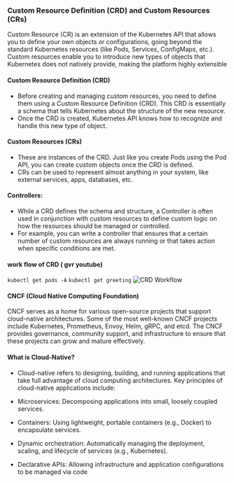 ### Custom Resource Definition (CRD) and Custom Resources (CRs)
Custom Resource (CR) is an extension of the Kubernetes API that allows you to define your own objects or configurations, going beyond the standard Kubernetes resources (like Pods, Services, ConfigMaps, etc.). Custom resources enable you to introduce new types of objects that Kubernetes does not natively provide, making the platform highly extensible

#### Custom Resource Definition (CRD)
- Before creating and managing custom resources, you need to define them using a Custom Resource Definition (CRD). This CRD is essentially a schema that tells Kubernetes about the structure of the new resource.
- Once the CRD is created, Kubernetes API knows how to recognize and handle this new type of object.

#### Custom Resources (CRs)
- These are instances of the CRD. Just like you create Pods using the Pod API, you can create custom objects once the CRD is defined.
- CRs can be used to represent almost anything in your system, like external services, apps, databases, etc.

#### Controllers:
- While a CRD defines the schema and structure, a Controller is often used in conjunction with custom resources to define custom logic on how the resources should be managed or controlled.
- For example, you can write a controller that ensures that a certain number of custom resources are always running or that takes action when specific conditions are met.
#### work flow of CRD ( gvr youtube)
`kubectl get pods -A` `kubectl get greeting`
![CRD Workflow](./Kubernetes/images/crd-work.png)

  #### CNCF (Cloud Native Computing Foundation)
  CNCF serves as a home for various open-source projects that support cloud-native architectures. Some of the most well-known CNCF projects include Kubernetes, Prometheus, Envoy, Helm, gRPC, and etcd. The CNCF provides governance, community support, and infrastructure to ensure that these projects can grow and mature effectively.
 #### What is Cloud-Native?
  - Cloud-native refers to designing, building, and running applications that take full advantage of cloud computing architectures. Key principles of cloud-native applications include:

- Microservices: Decomposing applications into small, loosely coupled services.
- Containers: Using lightweight, portable containers (e.g., Docker) to encapsulate services.
- Dynamic orchestration: Automatically managing the deployment, scaling, and lifecycle of services (e.g., Kubernetes).
- Declarative APIs: Allowing infrastructure and application configurations to be managed via code


